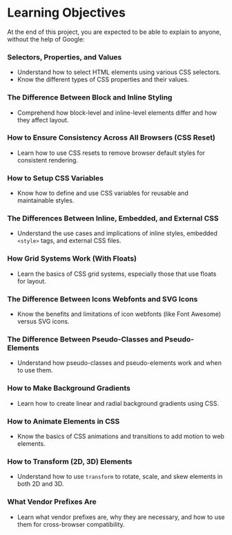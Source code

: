 # Learning Objectives

At the end of this project, you are expected to be able to explain to anyone, without the help of Google:

### Selectors, Properties, and Values
- Understand how to select HTML elements using various CSS selectors.
- Know the different types of CSS properties and their values.

### The Difference Between Block and Inline Styling
- Comprehend how block-level and inline-level elements differ and how they affect layout.

### How to Ensure Consistency Across All Browsers (CSS Reset)
- Learn how to use CSS resets to remove browser default styles for consistent rendering.

### How to Setup CSS Variables
- Know how to define and use CSS variables for reusable and maintainable styles.

### The Differences Between Inline, Embedded, and External CSS
- Understand the use cases and implications of inline styles, embedded `<style>` tags, and external CSS files.

### How Grid Systems Work (With Floats)
- Learn the basics of CSS grid systems, especially those that use floats for layout.

### The Difference Between Icons Webfonts and SVG Icons
- Know the benefits and limitations of icon webfonts (like Font Awesome) versus SVG icons.

### The Difference Between Pseudo-Classes and Pseudo-Elements
- Understand how pseudo-classes and pseudo-elements work and when to use them.

### How to Make Background Gradients
- Learn how to create linear and radial background gradients using CSS.

### How to Animate Elements in CSS
- Know the basics of CSS animations and transitions to add motion to web elements.

### How to Transform (2D, 3D) Elements
- Understand how to use `transform` to rotate, scale, and skew elements in both 2D and 3D.

### What Vendor Prefixes Are
- Learn what vendor prefixes are, why they are necessary, and how to use them for cross-browser compatibility.
